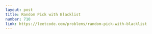 ```yaml
---
layout: post
title: Random Pick with Blacklist
number: 710
link: https://leetcode.com/problems/random-pick-with-blacklist
---
```

